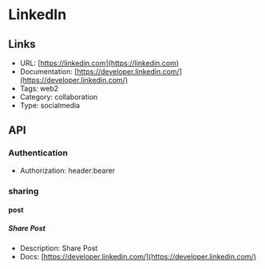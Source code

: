 # LinkedIn

## Links

* URL: [https://linkedin.com](https://linkedin.com)
* Documentation: [https://developer.linkedin.com/](https://developer.linkedin.com/)
* Tags: web2
* Category: collaboration
* Type: socialmedia

## API

### Authentication

* Authorization: header:bearer

### sharing

#### post

##### Share Post

* Description: Share Post
* Docs: [https://developer.linkedin.com/](https://developer.linkedin.com/)
